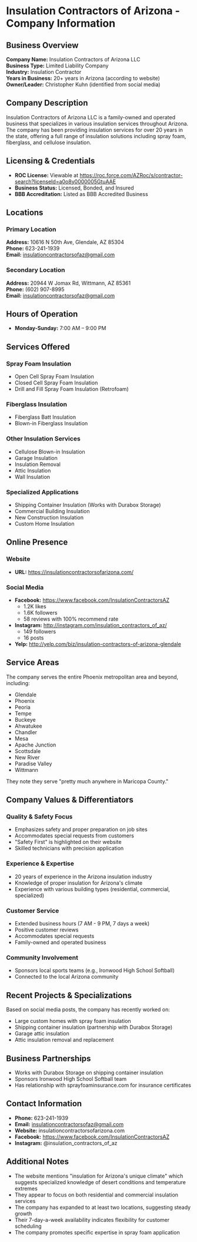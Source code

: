 # Insulation Contractors of Arizona - Company Information

## Business Overview

**Company Name:** Insulation Contractors of Arizona LLC  
**Business Type:** Limited Liability Company  
**Industry:** Insulation Contractor  
**Years in Business:** 20+ years in Arizona (according to website)  
**Owner/Leader:** Christopher Kuhn (identified from social media)

## Company Description
Insulation Contractors of Arizona LLC is a family-owned and operated business that specializes in various insulation services throughout Arizona. The company has been providing insulation services for over 20 years in the state, offering a full range of insulation solutions including spray foam, fiberglass, and cellulose insulation.

## Licensing & Credentials
- **ROC License:** Viewable at https://roc.force.com/AZRoc/s/contractor-search?licenseId=a0o8y0000005GtuAAE
- **Business Status:** Licensed, Bonded, and Insured
- **BBB Accreditation:** Listed as BBB Accredited Business

## Locations

### Primary Location
**Address:** 10616 N 50th Ave, Glendale, AZ 85304  
**Phone:** 623-241-1939  
**Email:** insulationcontractorsofaz@gmail.com  

### Secondary Location
**Address:** 20944 W Jomax Rd, Wittmann, AZ 85361  
**Phone:** (602) 907-8995  
**Email:** insulationcontractorsofaz@gmail.com

## Hours of Operation
- **Monday-Sunday:** 7:00 AM – 9:00 PM

## Services Offered

### Spray Foam Insulation
- Open Cell Spray Foam Insulation
- Closed Cell Spray Foam Insulation
- Drill and Fill Spray Foam Insulation (Retrofoam)

### Fiberglass Insulation
- Fiberglass Batt Insulation
- Blown-in Fiberglass Insulation

### Other Insulation Services
- Cellulose Blown-in Insulation
- Garage Insulation
- Insulation Removal
- Attic Insulation
- Wall Insulation

### Specialized Applications
- Shipping Container Insulation (Works with Durabox Storage)
- Commercial Building Insulation
- New Construction Insulation
- Custom Home Insulation

## Online Presence

### Website
- **URL:** https://insulationcontractorsofarizona.com/

### Social Media
- **Facebook:** https://www.facebook.com/InsulationContractorsAZ
  - 1.2K likes
  - 1.6K followers
  - 58 reviews with 100% recommend rate
- **Instagram:** http://instagram.com/insulation_contractors_of_az/
  - 149 followers
  - 16 posts
- **Yelp:** http://yelp.com/biz/insulation-contractors-of-arizona-glendale

## Service Areas
The company serves the entire Phoenix metropolitan area and beyond, including:
- Glendale
- Phoenix
- Peoria
- Tempe
- Buckeye
- Ahwatukee
- Chandler
- Mesa
- Apache Junction
- Scottsdale
- New River
- Paradise Valley
- Wittmann

They note they serve "pretty much anywhere in Maricopa County."

## Company Values & Differentiators

### Quality & Safety Focus
- Emphasizes safety and proper preparation on job sites
- Accommodates special requests from customers
- "Safety First" is highlighted on their website
- Skilled technicians with precision application

### Experience & Expertise
- 20 years of experience in the Arizona insulation industry
- Knowledge of proper insulation for Arizona's climate
- Experience with various building types (residential, commercial, specialized)

### Customer Service
- Extended business hours (7 AM - 9 PM, 7 days a week)
- Positive customer reviews
- Accommodates special requests
- Family-owned and operated business

### Community Involvement
- Sponsors local sports teams (e.g., Ironwood High School Softball)
- Connected to the local Arizona community

## Recent Projects & Specializations
Based on social media posts, the company has recently worked on:
- Large custom homes with spray foam insulation
- Shipping container insulation (partnership with Durabox Storage)
- Garage attic insulation
- Attic insulation removal and replacement

## Business Partnerships
- Works with Durabox Storage on shipping container insulation
- Sponsors Ironwood High School Softball team
- Has relationship with sprayfoaminsurance.com for insurance certificates

## Contact Information
- **Phone:** 623-241-1939
- **Email:** insulationcontractorsofaz@gmail.com
- **Website:** insulationcontractorsofarizona.com
- **Facebook:** https://www.facebook.com/InsulationContractorsAZ
- **Instagram:** @insulation_contractors_of_az

## Additional Notes
- The website mentions "insulation for Arizona's unique climate" which suggests specialized knowledge of desert conditions and temperature extremes
- They appear to focus on both residential and commercial insulation services
- The company has expanded to at least two locations, suggesting steady growth
- Their 7-day-a-week availability indicates flexibility for customer scheduling
- The company promotes specific expertise in spray foam application
